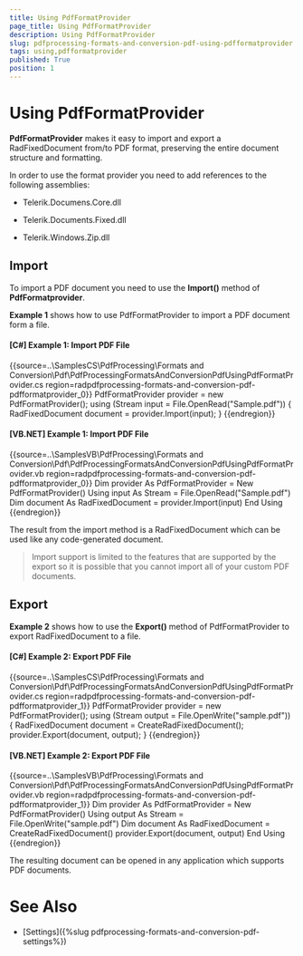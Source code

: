 ```yaml
---
title: Using PdfFormatProvider
page_title: Using PdfFormatProvider
description: Using PdfFormatProvider
slug: pdfprocessing-formats-and-conversion-pdf-using-pdfformatprovider
tags: using,pdfformatprovider
published: True
position: 1
---
```


# Using PdfFormatProvider



__PdfFormatProvider__ makes it easy to import and export a RadFixedDocument from/to PDF format, preserving the entire document structure and formatting.
      

In order to use the format provider you need to add references to the following assemblies:

* Telerik.Documens.Core.dll
          

* Telerik.Documents.Fixed.dll
          

* Telerik.Windows.Zip.dll
          

## Import

To import a PDF document you need to use the __Import()__ method of __PdfFormatprovider__.
        

__Example 1__ shows how to use PdfFormatProvider to import a PDF document form a file.
        

#### __[C#] Example 1: Import PDF File__

{{source=..\SamplesCS\PdfProcessing\Formats and Conversion\Pdf\PdfProcessingFormatsAndConversionPdfUsingPdfFormatProvider.cs region=radpdfprocessing-formats-and-conversion-pdf-pdfformatprovider_0}}
	            PdfFormatProvider provider = new PdfFormatProvider();
	            using (Stream input = File.OpenRead("Sample.pdf"))
	            {
	                RadFixedDocument document = provider.Import(input);
	            }
	{{endregion}}



#### __[VB.NET] Example 1: Import PDF File__

{{source=..\SamplesVB\PdfProcessing\Formats and Conversion\Pdf\PdfProcessingFormatsAndConversionPdfUsingPdfFormatProvider.vb region=radpdfprocessing-formats-and-conversion-pdf-pdfformatprovider_0}}
	        Dim provider As PdfFormatProvider = New PdfFormatProvider()
	        Using input As Stream = File.OpenRead("Sample.pdf")
	            Dim document As RadFixedDocument = provider.Import(input)
	        End Using
	{{endregion}}



The result from the import method is a RadFixedDocument which can be used like any code-generated document.
        

>Import support is limited to the features that are supported by the export so it is possible that you cannot import all of your custom PDF documents.
          

## Export

__Example 2__ shows how to use the __Export()__ method of PdfFormatProvider to export RadFixedDocument to a file.
        

#### __[C#] Example 2: Export PDF File__

{{source=..\SamplesCS\PdfProcessing\Formats and Conversion\Pdf\PdfProcessingFormatsAndConversionPdfUsingPdfFormatProvider.cs region=radpdfprocessing-formats-and-conversion-pdf-pdfformatprovider_1}}
	            PdfFormatProvider provider = new PdfFormatProvider();
	            using (Stream output = File.OpenWrite("sample.pdf"))
	            {
	                RadFixedDocument document = CreateRadFixedDocument();
	                provider.Export(document, output);
	            }
	{{endregion}}



#### __[VB.NET] Example 2: Export PDF File__

{{source=..\SamplesVB\PdfProcessing\Formats and Conversion\Pdf\PdfProcessingFormatsAndConversionPdfUsingPdfFormatProvider.vb region=radpdfprocessing-formats-and-conversion-pdf-pdfformatprovider_1}}
	        Dim provider As PdfFormatProvider = New PdfFormatProvider()
	        Using output As Stream = File.OpenWrite("sample.pdf")
	            Dim document As RadFixedDocument = CreateRadFixedDocument()
	            provider.Export(document, output)
	        End Using
	{{endregion}}



The resulting document can be opened in any application which supports PDF documents.
        

# See Also

 * [Settings]({%slug pdfprocessing-formats-and-conversion-pdf-settings%})
